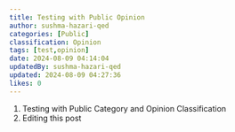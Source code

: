 ```yaml
---
title: Testing with Public Opinion
author: sushma-hazari-qed
categories: [Public]
classification: Opinion
tags: [test,opinion]
date: 2024-08-09 04:14:04 
updatedBy: sushma-hazari-qed
updated: 2024-08-09 04:27:36 
likes: 0
---
```


1. Testing with Public Category and Opinion Classification
2. Editing this post 